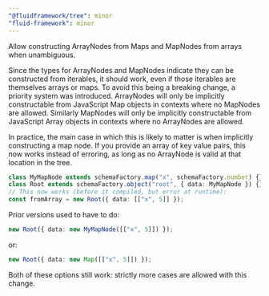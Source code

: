 ```yaml
---
"@fluidframework/tree": minor
"fluid-framework": minor
---
```


Allow constructing ArrayNodes from Maps and MapNodes from arrays when unambiguous.

Since the types for ArrayNodes and MapNodes indicate they can be constructed from iterables,
it should work, even if those iterables are themselves arrays or maps.
To avoid this being a breaking change, a priority system was introduced.
ArrayNodes will only be implicitly constructable from JavaScript Map objects in contexts where no MapNodes are allowed.
Similarly MapNodes will only be implicitly constructable from JavaScript Array objects in contexts where no ArrayNodes are allowed.

In practice, the main case in which this is likely to matter is when implicitly constructing a map node. If you provide an array of key value pairs, this now works instead of erroring, as long as no ArrayNode is valid at that location in the tree.

```typescript
class MyMapNode extends schemaFactory.map("x", schemaFactory.number) {}
class Root extends schemaFactory.object("root", { data: MyMapNode }) {}
// This now works (before it compiled, but error at runtime):
const fromArray = new Root({ data: [["x", 5]] });
```

Prior versions used to have to do:
```typescript
new Root({ data: new MyMapNode([["x", 5]]) });
```
or:
```typescript
new Root({ data: new Map([["x", 5]]) });
```
Both of these options still work: strictly more cases are allowed with this change.
